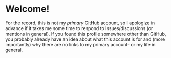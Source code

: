 # Welcome!

For the record, this is not my *primary* GitHub account, so I apologize in advance if it takes me some time to respond to issues/discussions (or mentions in general). If you found this profile somewhere other than GitHub, you probably already have an idea about what this account is for and (more importantly) why there are no links to my primary account- or my life in general.
